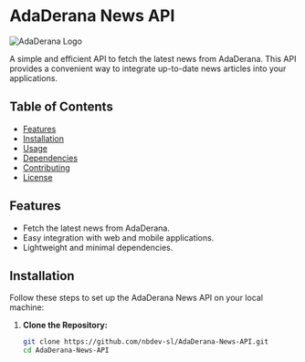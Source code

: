 # AdaDerana News API

![AdaDerana Logo](link_to_logo)

A simple and efficient API to fetch the latest news from AdaDerana. This API provides a convenient way to integrate up-to-date news articles into your applications.

## Table of Contents

- [Features](#features)
- [Installation](#installation)
- [Usage](#usage)
- [Dependencies](#dependencies)
- [Contributing](#contributing)
- [License](#license)

## Features

- Fetch the latest news from AdaDerana.
- Easy integration with web and mobile applications.
- Lightweight and minimal dependencies.

## Installation

Follow these steps to set up the AdaDerana News API on your local machine:

1. **Clone the Repository:**

   ```bash
   git clone https://github.com/nbdev-sl/AdaDerana-News-API.git
   cd AdaDerana-News-API
